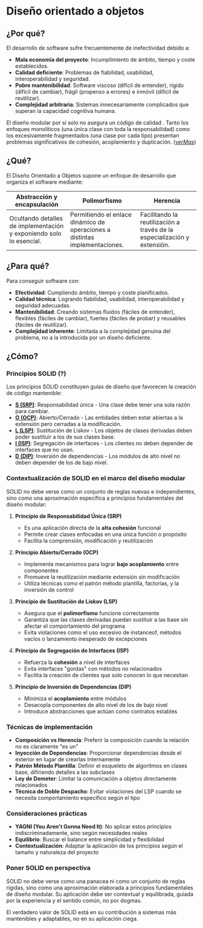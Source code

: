 # Diseño orientado a objetos

## ¿Por qué?

El desarrollo de software sufre frecuentemente de inefectividad debido a:

- **Mala economía del proyecto**: Incumplimiento de ámbito, tiempo y coste establecidos.
- **Calidad deficiente**: Problemas de fiabilidad, usabilidad, interoperabilidad y seguridad.
- **Pobre mantenibilidad**: Software viscoso (difícil de entender), rígido (difícil de cambiar), frágil (propenso a errores) e inmóvil (difícil de reutilizar).
- **Complejidad arbitraria**: Sistemas innecesariamente complicados que superan la capacidad cognitiva humana.

El diseño modular por sí solo no asegura un código de calidad . Tanto los enfoques monolíticos (una única clase con toda la responsabilidad) como los excesivamente fragmentados (una clase por cada tipo) presentan problemas significativos de cohesión, acoplamiento y duplicación. ([*verMas*](limitacionesDiseñoModular.md))

## ¿Qué?

El Diseño Orientado a Objetos supone un enfoque de desarrollo que organiza el software mediante:

|Abstracción y encapsulación|Polimorfismo|Herencia|
|-|-|-|
|Ocultando detalles de implementación y exponiendo solo lo esencial.|Permitiendo el enlace dinámico de operaciones a distintas implementaciones.|Facilitando la reutilización a través de la especialización y extensión.|

## ¿Para qué?

Para conseguir software con:

- **Efectividad**: Cumpliendo ámbito, tiempo y coste planificados.
- **Calidad técnica**: Logrando fiabilidad, usabilidad, interoperabilidad y seguridad adecuadas.
- **Mantenibilidad**: Creando sistemas fluidos (fáciles de entender), flexibles (fáciles de cambiar), fuertes (fáciles de probar) y reusables (fáciles de reutilizar).
- **Complejidad inherente**: Limitada a la complejidad genuina del problema, no a la introducida por un diseño deficiente.

## ¿Cómo?

### Principios SOLID (?)

Los principios SOLID constituyen guías de diseño que favorecen la creación de código mantenible:

- **[S (SRP)](SOLID_S.md)**: Responsabilidad única - Una clase debe tener una sola razón para cambiar.
- **[O (OCP)](SOLID_O.md)**: Abierto/Cerrado - Las entidades deben estar abiertas a la extensión pero cerradas a la modificación.
- **[L (LSP)](SOLID_L.md)**: Sustitución de Liskov - Los objetos de clases derivadas deben poder sustituir a los de sus clases base.
- **[I (ISP)](SOLID_I.md)**: Segregación de interfaces - Los clientes no deben depender de interfaces que no usan.
- **[D (DIP)](SOLID_D.md)**: Inversión de dependencias - Los módulos de alto nivel no deben depender de los de bajo nivel.

### Contextualización de SOLID en el marco del diseño modular

SOLID no debe verse como un conjunto de reglas nuevas e independientes, sino como una aproximación específica a principios fundamentales del diseño modular:

1. **Principio de Responsabilidad Única (SRP)**
   - Es una aplicación directa de la **alta cohesión** funcional
   - Permite crear clases enfocadas en una única función o propósito
   - Facilita la comprensión, modificación y reutilización

2. **Principio Abierto/Cerrado (OCP)**
   - Implementa mecanismos para lograr **bajo acoplamiento** entre componentes
   - Promueve la reutilización mediante extensión sin modificación
   - Utiliza técnicas como el patrón método plantilla, factorías, y la inversión de control

3. **Principio de Sustitución de Liskov (LSP)**
   - Asegura que el **polimorfismo** funcione correctamente
   - Garantiza que las clases derivadas puedan sustituir a las base sin afectar el comportamiento del programa
   - Evita violaciones como el uso excesivo de instanceof, métodos vacíos o lanzamiento inesperado de excepciones

4. **Principio de Segregación de Interfaces (ISP)**
   - Refuerza la **cohesión** a nivel de interfaces
   - Evita interfaces "gordas" con métodos no relacionados
   - Facilita la creación de clientes que solo conocen lo que necesitan

5. **Principio de Inversión de Dependencias (DIP)**
   - Minimiza el **acoplamiento** entre módulos
   - Desacopla componentes de alto nivel de los de bajo nivel
   - Introduce abstracciones que actúan como contratos estables

### Técnicas de implementación

- **Composición vs Herencia**: Preferir la composición cuando la relación no es claramente "es un"
- **Inyección de Dependencias**: Proporcionar dependencias desde el exterior en lugar de crearlas internamente
- **Patrón Método Plantilla**: Definir el esqueleto de algoritmos en clases base, difiriendo detalles a las subclases
- **Ley de Demeter**: Limitar la comunicación a objetos directamente relacionados
- **Técnica de Doble Despacho**: Evitar violaciones del LSP cuando se necesita comportamiento específico según el tipo

### Consideraciones prácticas

- **YAGNI (You Aren't Gonna Need It)**: No aplicar estos principios indiscriminadamente, sino según necesidades reales
- **Equilibrio**: Buscar el balance entre simplicidad y flexibilidad
- **Contextualización**: Adaptar la aplicación de los principios según el tamaño y naturaleza del proyecto

### Poner SOLID en perspectiva

SOLID no debe verse como una panacea ni como un conjunto de reglas rígidas, sino como una aproximación elaborada a principios fundamentales de diseño modular. Su aplicación debe ser contextual y equilibrada, guiada por la experiencia y el sentido común, no por dogmas.

El verdadero valor de SOLID está en su contribución a sistemas más mantenibles y adaptables, no en su aplicación ciega.
